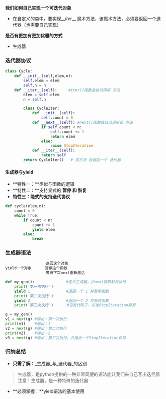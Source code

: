**我们如何自己实现一个可迭代对象**

* 在自定义的类中，要实现\_\__iter_\_\_ 魔术方法，该魔术方法，必须要返回一个迭代器（也需要自己实现）

**是否有更加有更加优雅的方式**

* 生成器

### 迭代器协议

```py
class Cycle:
    def __init__(self,elem,n):
        self.elem = elem
        self.n = n
    def __iter__(self):     #iter()函数会自动调用 方法
        elem = self.elem
        n = self.n

        class CycleIter:
            def __init__(self):
                self.count = 0
            def __next__(self): #next()函数会自动调用该 方法
                if self.count < n:
                    self.count += 1
                    return elem
                else:
                    raise StopIteration
            def __iter__(self):
                return self
        return CycleIter()   # 该方法 会返回一个 迭代器
```

#### 生成器与yield

* **特性一：**类似与函数的逻辑
* **特性二：**支持显式的 **暂停 **和** 恢复**
* **特性三：**隐式的支持**迭代协议**

```py
def cycle(elem,n):
    count = 0
    while True:
        if count < n:
            count += 1
            yield elem
        else:
            break
```

### 生成器语法

```py
                  返回这个对象
yield一个对象      暂停这个函数
                  等待下次next重新激活 

def my_gen():              #定义生成器，由next函数触发执行
    print('第一次执行')
    yield 1                #返回一个 1 并暂停函数
    print('第二次执行')
    yield 2                #返回一个 2 并暂停函数
    print('第三次执行')      #没有代码了，引发StopIteration异常

g = my_gen()
v1 = next(g) #输出：第一次执行
print(v1)    #输出：1
v2 = next(g) #输出：第二次执行
print(v2)    #输出：2
v3 = next(g) #输出：第三次执行，并抛出一个StopIteration异常
```

### 归纳总结

* **只需了解：**_生成器_与_迭代器_的区别

> 生成器，是python提供的一种非常简便的语法能让我们来自己写出迭代器  
> 注意！生成器，是一种特殊的迭代器

* **必须掌握：**yield语法的基本使用



